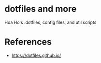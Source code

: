 # dotfiles and more
Hoa Ho's .dotfiles, config files, and util scripts

# References
- https://dotfiles.github.io/
